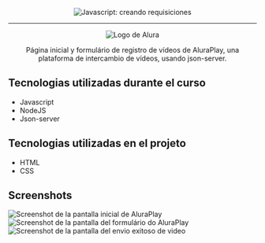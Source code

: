 <p align="center"> <img src="https://github.com/josevflores911/JavaScript/blob/main/img/encabezado/screenshoot_d.PNG" alt="Javascript: creando requisiciones"> </p>

<hr>

<p align="center"> <img src="https://github.com/MonicaHillman/aluraplay-requisicoes/blob/main/img/logo.png" alt="Logo de Alura"> </p>
<p align="center">Página inicial y formulário de registro de vídeos de AluraPlay, una plataforma de intercambio de vídeos, usando json-server.</p>

## Tecnologias utilizadas durante el curso
* Javascript
* NodeJS
* Json-server

## Tecnologias utilizadas en el projeto
* HTML
* CSS

## Screenshots
![Screenshot de la pantalla inicial de AluraPlay](https://github.com/josevflores911/JavaScript/blob/main/img/encabezado/screenshoot_a.PNG)
![Screenshot de la pantalla del formulário do AluraPlay](https://github.com/josevflores911/JavaScript/blob/main/img/encabezado/screenshoot_b.PNG)
![Screenshot de la pantalla del envio exitoso de video](https://github.com/josevflores911/JavaScript/blob/main/img/encabezado/screenshoot_b.PNG)